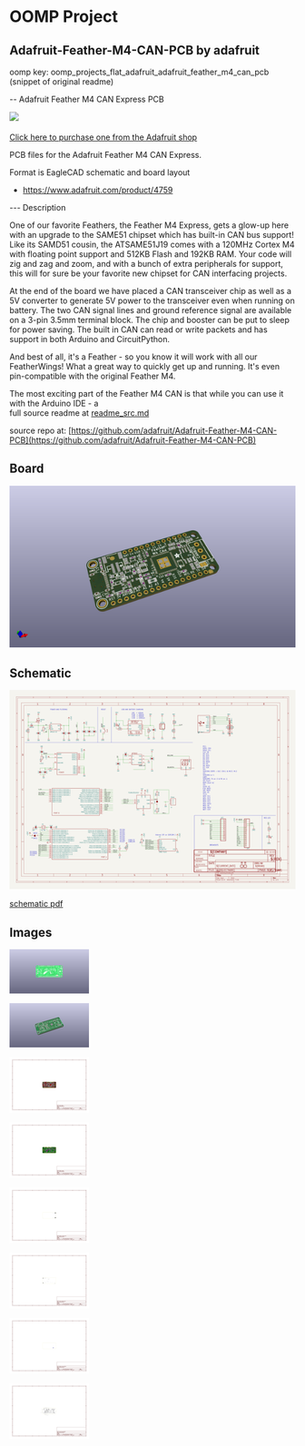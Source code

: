 # OOMP Project  
## Adafruit-Feather-M4-CAN-PCB  by adafruit  
  
oomp key: oomp_projects_flat_adafruit_adafruit_feather_m4_can_pcb  
(snippet of original readme)  
  
-- Adafruit Feather M4 CAN Express PCB  
  
<a href="http://www.adafruit.com/products/4759"><img src="assets/4759.jpg?raw=true" width="500px"><br/>  
Click here to purchase one from the Adafruit shop</a>  
  
PCB files for the Adafruit Feather M4 CAN Express.  
  
Format is EagleCAD schematic and board layout  
* https://www.adafruit.com/product/4759  
  
--- Description  
  
One of our favorite Feathers, the Feather M4 Express, gets a glow-up here with an upgrade to the SAME51 chipset which has built-in CAN bus support!  Like its SAMD51 cousin, the ATSAME51J19 comes with a 120MHz Cortex M4 with floating point support and 512KB Flash and 192KB RAM. Your code will zig and zag and zoom, and with a bunch of extra peripherals for support, this will for sure be your favorite new chipset for CAN interfacing projects.  
  
At the end of the board we have placed a CAN transceiver chip as well as a 5V converter to generate 5V power to the transceiver even when running on battery. The two CAN signal lines and ground reference signal are available on a 3-pin 3.5mm terminal block. The chip and booster can be put to sleep for power saving. The built in CAN can read or write packets and has support in both Arduino and CircuitPython.  
  
And best of all, it's a Feather - so you know it will work with all our FeatherWings! What a great way to quickly get up and running. It's even pin-compatible with the original Feather M4.  
  
The most exciting part of the Feather M4 CAN is that while you can use it with the Arduino IDE - a  
  full source readme at [readme_src.md](readme_src.md)  
  
source repo at: [https://github.com/adafruit/Adafruit-Feather-M4-CAN-PCB](https://github.com/adafruit/Adafruit-Feather-M4-CAN-PCB)  
## Board  
  
[![working_3d.png](working_3d_600.png)](working_3d.png)  
## Schematic  
  
[![working_schematic.png](working_schematic_600.png)](working_schematic.png)  
  
[schematic pdf](working_schematic.pdf)  
## Images  
  
[![working_3D_bottom.png](working_3D_bottom_140.png)](working_3D_bottom.png)  
  
[![working_3D_top.png](working_3D_top_140.png)](working_3D_top.png)  
  
[![working_assembly_page_01.png](working_assembly_page_01_140.png)](working_assembly_page_01.png)  
  
[![working_assembly_page_02.png](working_assembly_page_02_140.png)](working_assembly_page_02.png)  
  
[![working_assembly_page_03.png](working_assembly_page_03_140.png)](working_assembly_page_03.png)  
  
[![working_assembly_page_04.png](working_assembly_page_04_140.png)](working_assembly_page_04.png)  
  
[![working_assembly_page_05.png](working_assembly_page_05_140.png)](working_assembly_page_05.png)  
  
[![working_assembly_page_06.png](working_assembly_page_06_140.png)](working_assembly_page_06.png)  
